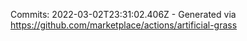 Commits: 2022-03-02T23:31:02.406Z - Generated via https://github.com/marketplace/actions/artificial-grass
<br>
